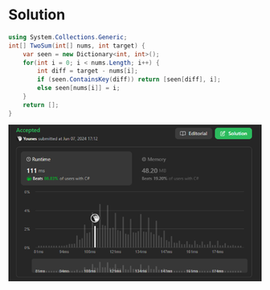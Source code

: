# Solution

```cs
using System.Collections.Generic;
int[] TwoSum(int[] nums, int target) {
    var seen = new Dictionary<int, int>();
    for(int i = 0; i < nums.Length; i++) {
        int diff = target - nums[i];
        if (seen.ContainsKey(diff)) return [seen[diff], i];
        else seen[nums[i]] = i;
    }
    return [];
}
```

![Submission Results](image.png)
